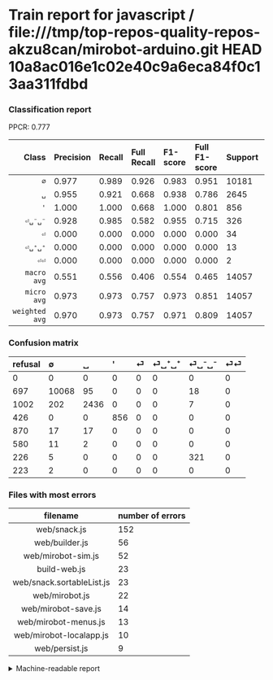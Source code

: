 # Train report for javascript / file:///tmp/top-repos-quality-repos-akzu8can/mirobot-arduino.git HEAD 10a8ac016e1c02e40c9a6eca84f0c13aa311fdbd

### Classification report

PPCR: 0.777

| Class | Precision | Recall | Full Recall | F1-score | Full F1-score | Support | Full Support | PPCR |
|------:|:----------|:-------|:------------|:---------|:---------|:--------|:-------------|:-----|
| `∅` | 0.977| 0.989| 0.926| 0.983| 0.951| 10181| 10878| 0.936 |
| `␣` | 0.955| 0.921| 0.668| 0.938| 0.786| 2645| 3647| 0.725 |
| `'` | 1.000| 1.000| 0.668| 1.000| 0.801| 856| 1282| 0.668 |
| `⏎␣⁻␣⁻` | 0.928| 0.985| 0.582| 0.955| 0.715| 326| 552| 0.591 |
| `⏎` | 0.000| 0.000| 0.000| 0.000| 0.000| 34| 904| 0.038 |
| `⏎␣⁺␣⁺` | 0.000| 0.000| 0.000| 0.000| 0.000| 13| 593| 0.022 |
| `⏎⏎` | 0.000| 0.000| 0.000| 0.000| 0.000| 2| 225| 0.009 |
| `macro avg` | 0.551| 0.556| 0.406| 0.554| 0.465| 14057| 18081| 0.777 |
| `micro avg` | 0.973| 0.973| 0.757| 0.973| 0.851| 14057| 18081| 0.777 |
| `weighted avg` | 0.970| 0.973| 0.757| 0.971| 0.809| 14057| 18081| 0.777 |

### Confusion matrix

|refusal|  ∅| ␣| '| ⏎| ⏎␣⁺␣⁺| ⏎␣⁻␣⁻| ⏎⏎| 
|:---|:---|:---|:---|:---|:---|:---|:---|
|0 |0 |0 |0 |0 |0 |0 |0 |
|697 |10068 |95 |0 |0 |0 |18 |0 |
|1002 |202 |2436 |0 |0 |0 |7 |0 |
|426 |0 |0 |856 |0 |0 |0 |0 |
|870 |17 |17 |0 |0 |0 |0 |0 |
|580 |11 |2 |0 |0 |0 |0 |0 |
|226 |5 |0 |0 |0 |0 |321 |0 |
|223 |2 |0 |0 |0 |0 |0 |0 |

### Files with most errors

| filename | number of errors|
|:----:|:-----|
| web/snack.js | 152 |
| web/builder.js | 56 |
| web/mirobot-sim.js | 52 |
| build-web.js | 23 |
| web/snack.sortableList.js | 23 |
| web/mirobot.js | 22 |
| web/mirobot-save.js | 14 |
| web/mirobot-menus.js | 13 |
| web/mirobot-localapp.js | 10 |
| web/persist.js | 9 |

<details>
    <summary>Machine-readable report</summary>
```json
{
  "cl_report": {"\u0027": {"f1-score": 1.0, "precision": 1.0, "recall": 1.0, "support": 856}, "macro avg": {"f1-score": 0.5537281622856738, "precision": 0.5514344625701455, "recall": 0.5563637796109181, "support": 14057}, "micro avg": {"f1-score": 0.9732517606886248, "precision": 0.9732517606886248, "recall": 0.9732517606886248, "support": 14057}, "weighted avg": {"f1-score": 0.9714058738033275, "precision": 0.9697694989959997, "recall": 0.9732517606886248, "support": 14057}, "\u2205": {"f1-score": 0.9829151615737577, "precision": 0.9770014556040757, "recall": 0.988900893821825, "support": 10181}, "\u23ce": {"f1-score": 0.0, "precision": 0.0, "recall": 0.0, "support": 34}, "\u23ce\u23ce": {"f1-score": 0.0, "precision": 0.0, "recall": 0.0, "support": 2}, "\u23ce\u2423\u207a\u2423\u207a": {"f1-score": 0.0, "precision": 0.0, "recall": 0.0, "support": 13}, "\u23ce\u2423\u207b\u2423\u207b": {"f1-score": 0.9553571428571429, "precision": 0.9277456647398844, "recall": 0.9846625766871165, "support": 326}, "\u2423": {"f1-score": 0.9378248315688162, "precision": 0.9552941176470588, "recall": 0.9209829867674858, "support": 2645}},
  "cl_report_full": {"\u0027": {"f1-score": 0.8007483629560337, "precision": 1.0, "recall": 0.6677067082683308, "support": 1282}, "macro avg": {"f1-score": 0.4646329785305707, "precision": 0.5514344625701455, "recall": 0.40610178389672885, "support": 18081}, "micro avg": {"f1-score": 0.8513908768436119, "precision": 0.9732517606886248, "recall": 0.7566506277307671, "support": 18081}, "weighted avg": {"f1-score": 0.8090680380677516, "precision": 0.8797021784224531, "recall": 0.7566506277307671, "support": 18081}, "\u2205": {"f1-score": 0.9505735731482793, "precision": 0.9770014556040757, "recall": 0.9255377826806398, "support": 10878}, "\u23ce": {"f1-score": 0.0, "precision": 0.0, "recall": 0.0, "support": 904}, "\u23ce\u23ce": {"f1-score": 0.0, "precision": 0.0, "recall": 0.0, "support": 225}, "\u23ce\u2423\u207a\u2423\u207a": {"f1-score": 0.0, "precision": 0.0, "recall": 0.0, "support": 593}, "\u23ce\u2423\u207b\u2423\u207b": {"f1-score": 0.7149220489977728, "precision": 0.9277456647398844, "recall": 0.5815217391304348, "support": 552}, "\u2423": {"f1-score": 0.7861868646119089, "precision": 0.9552941176470588, "recall": 0.6679462571976967, "support": 3647}},
  "ppcr": 0.7774459377246834
}
```
</details>
